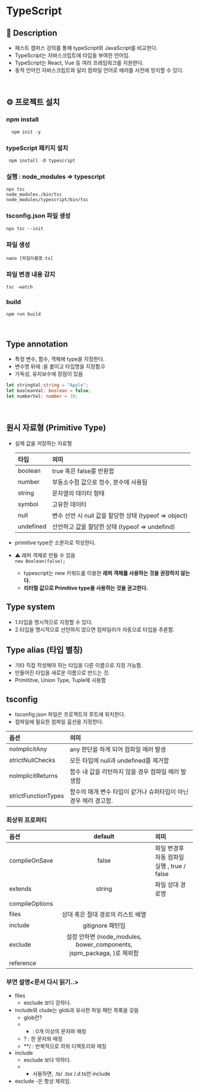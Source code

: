 # TypeScript 

## 🔦 Description 
- 패스트 캠퍼스 강의를 통해 typeScript와 JavaScript를 비교한다.
- TypeScript는 자바스크립트에 타입을 부여한 언어임.
- TypeScript는 React, Vue 등 여러 프레임워크를 지원한다.
- 동적 언어인 자바스크립트와 달리 컴파일 언어로 에러를 사전에 방지할 수 있다.

<br />

## ⚙️ 프로젝트 설치

### npm install 

```
  npm init -y
```

### typeScript 패키지 설치

```
 npm install -D typescript
```

### 실행 : node_modules => typescript

```
npx tsc
node_modules./bin/tsc
node_modules/typescript/bin/tsc
```
### tsconfig.json 파일 생성

```
npx tsc --init
```

### 파일 생성  

```
nano [파일이름명.ts]
```

### 파일 변경 내용 감지 

``` 
tsc -watch 
```

### build

```
npm run build
```
<br />

## Type annotation
- 특정 변수, 함수, 객체에 type을 지정한다.
- 변수명 뒤에 :을 붙이고 타입명을 지정함.0
- 가독성, 유지보수에 장점이 있음 

```typescript
let stringVal:string = "Apple";
let booleanVal: boolean = false;
let numberVal: number = 10;
```
<br />

## 원시 자료형 (Primitive Type)
- 실제 값을 저장하는 자료형

  타입 | 의미  
  |:---|:---|
  boolean |  true 혹은 false를 반환함
  number | 부동소수점 값으로 정수, 분수에 사용됨
  string | 문자열의 데이터 형태
  symbol | 고유한 데이터
  null | 변수 선언 시 null 값을 할당한 상태 (typeof =>  object)
  undefined | 선언하고 값을 할당한 상태 (typeof => undefind)

- primitive type은 소문자로 작성한다.
-  ⚠️ 래퍼 객체로 만들 수 있음 <br />
    `new Boolean(false);`
    - typescript는 new 키워드를 이용한 **래퍼 객체를 사용하는 것을
      권장하지 않는다.**
    - **리터럴 값으로 Primitive type을 사용하는 것을 권고한다.**

## Type system
- 1.타입을 명시적으로 지정할 수 있다.
- 2.타입을 명시적으로 선언하지 않으면 컴파일러가 자동으로 타입을 추론함.

## Type alias (타입 별칭)
- 기타 직접 작성해야 하는 타입을 다른 이름으로 지정 가능함.
- 만들어진 타입을 새로운 이름으로 만드는 것.
- Primititve, Union Type, Tuple에 사용함
 
## tsconfig 
- tsconfig.json 파일은 프로젝트의 루트에 위치한다.
- 컴파일에 필요한 컴파일 옵션을 지정한다.

옵션 | 의미  
|:---|:---|
nolmplicitAny | any 판단을 하게 되어 컴파일 에러 발생
strictNullChecks | 모든 타입에 null과 undefined를 제거함
nolmplicitReturns | 함수 내 값을 리턴하지 않을 경우 컴파일 에러 발생함
strictFunctionTypes | 함수의 매개 변수 타입이 같거나 슈퍼타입이 아닌 경우 에러 경고함.

### 최상위 프로퍼티 

옵션 | default |의미  
|:---|:---:|:---
complieOnSave | false | 파일 변경후 자동 컴파일 실행 , true / false 
extends | string | 파일 상대 경로명
compileOptions | 
files | 상대 혹은 절대 경로의 리스트 배열
include | gitignore 패턴임
exclude | 설정 안하면 (node_modules, bower_components, jspm_packaga, <outDir>)로 제외함
reference |

### 부연 설명<문서 다시 읽기..>

- files 
  - exclude 보다 강하다.
- include와 clude는 glob과 유사한 파일 패턴 목록을 갖음
  * glob란? 
  - * : 0개 이상의 문자와 매칭
  - ? : 한 문자와 매칭
  - **/ : 반복적으로 하위 디렉토리와 매칭
- include 
  - exclude 보다 약하다.
  - * 사용하면, .ts/ .tsx /.d.ts만 include
- exclude
  -<outDir>은 항상 제외임.


